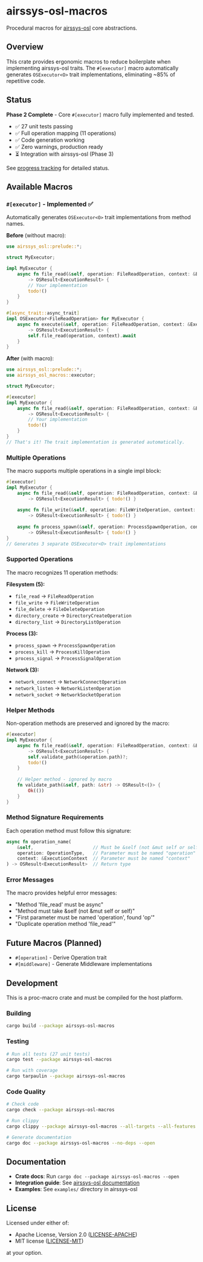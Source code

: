 # airssys-osl-macros

Procedural macros for [airssys-osl](../airssys-osl) core abstractions.

## Overview

This crate provides ergonomic macros to reduce boilerplate when implementing
airssys-osl traits. The `#[executor]` macro automatically generates `OSExecutor<O>` 
trait implementations, eliminating ~85% of repetitive code.

## Status

**Phase 2 Complete** - Core `#[executor]` macro fully implemented and tested.

- ✅ 27 unit tests passing
- ✅ Full operation mapping (11 operations)
- ✅ Code generation working
- ✅ Zero warnings, production ready
- ⏳ Integration with airssys-osl (Phase 3)

See [progress tracking](../.copilot/memory_bank/sub_projects/airssys-osl-macros/progress.md) for detailed status.

## Available Macros

### `#[executor]` - **Implemented** ✅

Automatically generates `OSExecutor<O>` trait implementations from method names.

**Before** (without macro):
```rust
use airssys_osl::prelude::*;

struct MyExecutor;

impl MyExecutor {
    async fn file_read(&self, operation: FileReadOperation, context: &ExecutionContext)
        -> OSResult<ExecutionResult> {
        // Your implementation
        todo!()
    }
}

#[async_trait::async_trait]
impl OSExecutor<FileReadOperation> for MyExecutor {
    async fn execute(&self, operation: FileReadOperation, context: &ExecutionContext)
        -> OSResult<ExecutionResult> {
        self.file_read(operation, context).await
    }
}
```

**After** (with macro):
```rust
use airssys_osl::prelude::*;
use airssys_osl_macros::executor;

struct MyExecutor;

#[executor]
impl MyExecutor {
    async fn file_read(&self, operation: FileReadOperation, context: &ExecutionContext)
        -> OSResult<ExecutionResult> {
        // Your implementation
        todo!()
    }
}
// That's it! The trait implementation is generated automatically.
```

### Multiple Operations

The macro supports multiple operations in a single impl block:

```rust
#[executor]
impl MyExecutor {
    async fn file_read(&self, operation: FileReadOperation, context: &ExecutionContext)
        -> OSResult<ExecutionResult> { todo!() }
    
    async fn file_write(&self, operation: FileWriteOperation, context: &ExecutionContext)
        -> OSResult<ExecutionResult> { todo!() }
    
    async fn process_spawn(&self, operation: ProcessSpawnOperation, context: &ExecutionContext)
        -> OSResult<ExecutionResult> { todo!() }
}
// Generates 3 separate OSExecutor<O> trait implementations
```

### Supported Operations

The macro recognizes 11 operation methods:

**Filesystem (5):**
- `file_read` → `FileReadOperation`
- `file_write` → `FileWriteOperation`
- `file_delete` → `FileDeleteOperation`
- `directory_create` → `DirectoryCreateOperation`
- `directory_list` → `DirectoryListOperation`

**Process (3):**
- `process_spawn` → `ProcessSpawnOperation`
- `process_kill` → `ProcessKillOperation`
- `process_signal` → `ProcessSignalOperation`

**Network (3):**
- `network_connect` → `NetworkConnectOperation`
- `network_listen` → `NetworkListenOperation`
- `network_socket` → `NetworkSocketOperation`

### Helper Methods

Non-operation methods are preserved and ignored by the macro:

```rust
#[executor]
impl MyExecutor {
    async fn file_read(&self, operation: FileReadOperation, context: &ExecutionContext)
        -> OSResult<ExecutionResult> {
        self.validate_path(&operation.path)?;
        todo!()
    }
    
    // Helper method - ignored by macro
    fn validate_path(&self, path: &str) -> OSResult<()> {
        Ok(())
    }
}
```

### Method Signature Requirements

Each operation method must follow this signature:

```rust
async fn operation_name(
    &self,                      // Must be &self (not &mut self or self)
    operation: OperationType,   // Parameter must be named "operation"
    context: &ExecutionContext  // Parameter must be named "context"
) -> OSResult<ExecutionResult>  // Return type
```

### Error Messages

The macro provides helpful error messages:

- "Method 'file_read' must be async"
- "Method must take &self (not &mut self or self)"
- "First parameter must be named 'operation', found 'op'"
- "Duplicate operation method 'file_read'"

## Future Macros (Planned)

- `#[operation]` - Derive Operation trait
- `#[middleware]` - Generate Middleware<O> implementations

## Development

This is a proc-macro crate and must be compiled for the host platform.

### Building

```bash
cargo build --package airssys-osl-macros
```

### Testing

```bash
# Run all tests (27 unit tests)
cargo test --package airssys-osl-macros

# Run with coverage
cargo tarpaulin --package airssys-osl-macros
```

### Code Quality

```bash
# Check code
cargo check --package airssys-osl-macros

# Run clippy
cargo clippy --package airssys-osl-macros --all-targets --all-features

# Generate documentation
cargo doc --package airssys-osl-macros --no-deps --open
```

## Documentation

- **Crate docs**: Run `cargo doc --package airssys-osl-macros --open`
- **Integration guide**: See [airssys-osl documentation](../airssys-osl)
- **Examples**: See `examples/` directory in airssys-osl

## License

Licensed under either of:

- Apache License, Version 2.0 ([LICENSE-APACHE](../LICENSE-APACHE))
- MIT license ([LICENSE-MIT](../LICENSE-MIT))

at your option.


